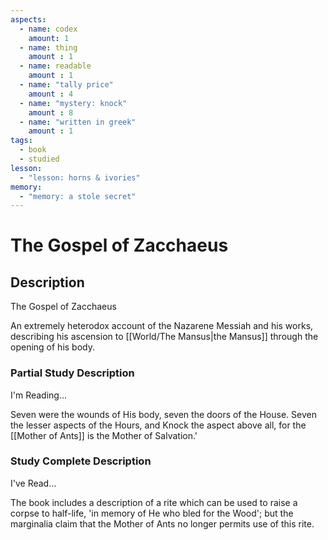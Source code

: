 ```yaml
---
aspects: 
  - name: codex
    amount: 1
  - name: thing
    amount : 1
  - name: readable
    amount : 1
  - name: "tally price"
    amount : 4
  - name: "mystery: knock"
    amount : 8
  - name: "written in greek"
    amount : 1
tags:
  - book
  - studied
lesson:
  - "lesson: horns & ivories"
memory:
  - "memory: a stole secret"
---
```


# The Gospel of Zacchaeus

## Description
The Gospel of Zacchaeus

An extremely heterodox account of the Nazarene Messiah and his works, describing his ascension to [[World/The Mansus|the Mansus]] through the opening of his body.
### Partial Study Description
I'm Reading...

Seven were the wounds of His body, seven the doors of the House. Seven the lesser aspects of the Hours, and Knock the aspect above all, for the [[Mother of Ants]] is the Mother of Salvation.'
### Study Complete Description
I've Read...

The book includes a description of a rite which can be used to raise a corpse to half-life, 'in memory of He who bled for the Wood'; but the marginalia claim that the Mother of Ants no longer permits use of this rite.